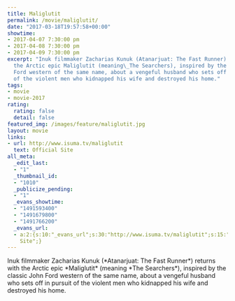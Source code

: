 ```yaml
---
title: Maliglutit
permalink: /movie/maliglutit/
date: "2017-03-18T19:57:58+00:00"
showtime:
- 2017-04-07 7:30:00 pm
- 2017-04-08 7:30:00 pm
- 2017-04-09 7:30:00 pm
excerpt: "Inuk filmmaker Zacharias Kunuk (Atanarjuat: The Fast Runner) returns with
  the Arctic epic Maliglutit (meaning\_The Searchers), inspired by the classic John
  Ford western of the same name, about a vengeful husband who sets off in pursuit
  of the violent men who kidnapped his wife and destroyed his home."
tags:
- movie
- movie-2017
rating:
  rating: false
  detail: false
featured_img: /images/feature/maliglutit.jpg
layout: movie
links:
- url: http://www.isuma.tv/maliglutit
  text: Official Site
all_meta:
  _edit_last:
  - "1"
  _thumbnail_id:
  - "1010"
  _publicize_pending:
  - "1"
  _evans_showtime:
  - "1491593400"
  - "1491679800"
  - "1491766200"
  _evans_url:
  - a:2:{s:10:"_evans_url";s:30:"http://www.isuma.tv/maliglutit";s:15:"_evans_url_name";s:13:"Official
    Site";}
---
```


<div class="overview" dir="auto">Inuk filmmaker Zacharias Kunuk (*Atanarjuat: The Fast Runner*) returns with the Arctic epic *Maliglutit* (meaning *The Searchers*), inspired by the classic John Ford western of the same name, about a vengeful husband who sets off in pursuit of the violent men who kidnapped his wife and destroyed his home. </div>